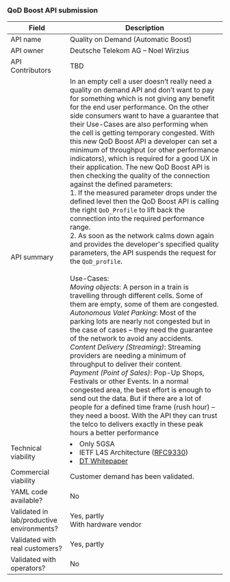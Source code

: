 ### QoD Boost API submission

| **Field** | Description | 
| ---- | ----- |
|API name | Quality on Demand (Automatic Boost)|
|API owner | Deutsche Telekom AG – Noel Wirzius |  
|API Contributors| TBD |
|API summary | In an empty cell a user doesn’t really need a quality on demand API and don’t want to pay for something which is not giving any benefit for the end user performance. On the other side consumers want to have a guarantee that their Use-Cases are also performing when the cell is getting temporary congested. With this new QoD Boost API a developer can set a minimum of throughput (or other performance indicators), which is required for a good UX in their application. The new QoD Boost API is then checking the quality of the connection against the defined parameters:  <br> 1. If the measured parameter drops under the defined level then the QoD Boost API is calling the right `QoD_Profile` to lift back the connection into the required performance range.<br> 2. As soon as the network calms down again and provides the developer's specified quality parameters, the API suspends the request for the `QoD_profile`. <br><br> Use-Cases: <br> *Moving objects*: A person in a train is travelling through different cells. Some of them are empty, some of them are congested. <br> *Autonomous Valet Parking*: Most of the parking lots are nearly not congested but in the case of cases – they need the guarantee of the network to avoid any accidents. <br>*Content Delivery (Streaming)*: Streaming providers are needing a minimum of throughput to deliver their content. <br>*Payment (Point of Sales)*: Pop-Up Shops, Festivals or other Events. In a normal congested area, the best effort is enough to send out the data. But if there are a lot of people for a defined time frame (rush hour) – they need a boost. With the API they can trust the telco to delivers exactly in these peak hours a better performance |
|Technical viability  |<li> Only 5GSA  <br><li>IETF L4S Architecture ([RFC9330](https://datatracker.ietf.org/doc/rfc9330/)) <br><li> [DT Whitepaper](https://www.telekom.com/resource/blob/628056/db8412520298f03744f938dc33b0dc9a/dl-210526-whitepaper-data.pdf) |
|Commercial viability | Customer demand has been validated. <br>
|YAML code available?  | No |
|Validated in lab/productive environments? |Yes, partly  <br> With hardware vendor |
|Validated with real customers? |Yes, partly |
|Validated with operators?| No |
